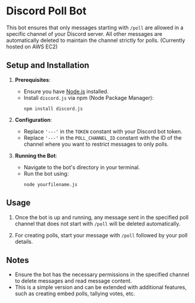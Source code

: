 # Discord Poll Bot

This bot ensures that only messages starting with `/poll` are allowed in a specific channel of your Discord server. All other messages are automatically deleted to maintain the channel strictly for polls. (Currently hosted on AWS EC2)

## Setup and Installation

1. **Prerequisites**:
   - Ensure you have [Node.js](https://nodejs.org/) installed.
   - Install `discord.js` via npm (Node Package Manager):
     ```
     npm install discord.js
     ```

2. **Configuration**:
   - Replace `'---'` in the `TOKEN` constant with your Discord bot token.
   - Replace `'---'` in the `POLL_CHANNEL_ID` constant with the ID of the channel where you want to restrict messages to only polls.

3. **Running the Bot**:
   - Navigate to the bot's directory in your terminal.
   - Run the bot using:
     ```
     node yourfilename.js
     ```

## Usage

1. Once the bot is up and running, any message sent in the specified poll channel that does not start with `/poll` will be deleted automatically.
   
2. For creating polls, start your message with `/poll` followed by your poll details.

## Notes

- Ensure the bot has the necessary permissions in the specified channel to delete messages and read message content.
- This is a simple version and can be extended with additional features, such as creating embed polls, tallying votes, etc.

